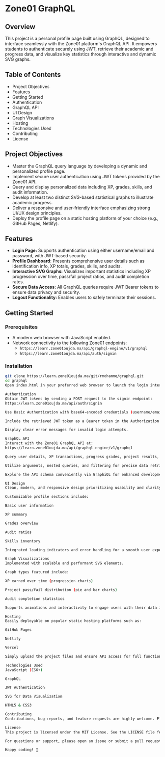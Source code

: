 # Zone01 GraphQL 

## Overview
This project is a personal profile page built using GraphQL, designed to interface seamlessly with the Zone01 platform's GraphQL API. It empowers students to authenticate securely using JWT, retrieve their academic and progress data, and visualize key statistics through interactive and dynamic SVG graphs.

## Table of Contents
- Project Objectives
- Features
- Getting Started
- Authentication
- GraphQL API
- UI Design
- Graph Visualizations
- Hosting
- Technologies Used
- Contributing
- License

## Project Objectives
- Master the GraphQL query language by developing a dynamic and personalized profile page.
- Implement secure user authentication using JWT tokens provided by the Zone01 API.
- Query and display personalized data including XP, grades, skills, and audit information.
- Develop at least two distinct SVG-based statistical graphs to illustrate academic progress.
- Deliver a responsive and user-friendly interface emphasizing strong UI/UX design principles.
- Deploy the profile page on a static hosting platform of your choice (e.g., GitHub Pages, Netlify).

## Features
- **Login Page:** Supports authentication using either username/email and password, with JWT-based security.
- **Profile Dashboard:** Presents comprehensive user details such as identification info, XP totals, grades, skills, and audits.
- **Interactive SVG Graphs:** Visualizes important statistics including XP progression over time, pass/fail project ratios, and audit completion rates.
- **Secure Data Access:** All GraphQL queries require JWT Bearer tokens to ensure data privacy and security.
- **Logout Functionality:** Enables users to safely terminate their sessions.

## Getting Started

### Prerequisites
- A modern web browser with JavaScript enabled.
- Network connectivity to the following Zone01 endpoints:
  - `https://learn.zone01oujda.ma/api/graphql-engine/v1/graphql`
  - `https://learn.zone01oujda.ma/api/auth/signin`

### Installation
```bash
git clone https://learn.zone01oujda.ma/git/rmohamme/graphql.git
cd graphql
Open index.html in your preferred web browser to launch the login interface.

Authentication
Obtain JWT tokens by sending a POST request to the signin endpoint:
https://learn.zone01oujda.ma/api/auth/signin

Use Basic Authentication with base64-encoded credentials (username/email + password).

Include the retrieved JWT token as a Bearer token in the Authorization header for all subsequent GraphQL API requests.

Display clear error messages for invalid login attempts.

GraphQL API
Interact with the Zone01 GraphQL API at:
https://learn.zone01oujda.ma/api/graphql-engine/v1/graphql

Query user details, XP transactions, progress grades, project results, and more.

Utilize arguments, nested queries, and filtering for precise data retrieval.

Explore the API schema conveniently via GraphiQL for enhanced development.

UI Design
Clean, modern, and responsive design prioritizing usability and clarity.

Customizable profile sections include:

Basic user information

XP summary

Grades overview

Audit ratios

Skills inventory

Integrated loading indicators and error handling for a smooth user experience.

Graph Visualizations
Implemented with scalable and performant SVG elements.

Graph types featured include:

XP earned over time (progression charts)

Project pass/fail distribution (pie and bar charts)

Audit completion statistics

Supports animations and interactivity to engage users with their data insights.

Hosting
Easily deployable on popular static hosting platforms such as:

GitHub Pages

Netlify

Vercel

Simply upload the project files and ensure API access for full functionality.

Technologies Used
JavaScript (ES6+)

GraphQL

JWT Authentication

SVG for Data Visualization

HTML5 & CSS3

Contributing
Contributions, bug reports, and feature requests are highly welcome. Please check the issues page for existing reports or submit new ones. Pull requests for improvements are appreciated.

License
This project is licensed under the MIT License. See the LICENSE file for full details.

For questions or support, please open an issue or submit a pull request.

Happy coding! 🚀